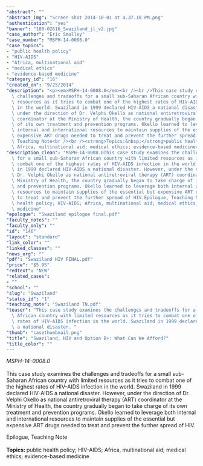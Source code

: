 ```yaml
---
"abstract": ""
"abstract_img": "Screen shot 2014-10-01 at 4.37.18 PM.png"
"authentication": "yes"
"banner": "180-02616_Swaziland_jl_v2.jpg"
"case_author": "Eric Smalley"
"case_number": "MSPH-14-0008.0"
"case_topics":
- "public health policy"
- "HIV-AIDS"
- "Africa, multinational aid"
- "medical ethics"
- "evidence-based medicine"
"category_id": "16"
"created_on": "9/25/2014"
"description": "<p><em>MSPH-14-0008.0</em><br /><br />This case study examines the\
  \ challenges and tradeoffs for a small sub-Saharan African country with limited\
  \ resources as it tries to combat one of the highest rates of HIV-AIDS infection\
  \ in the world. Swaziland in 1999 declared HIV-AIDS a national disaster. However,\
  \ under the direction of Dr. Velphi Okello as national antiretroviral therapy (ART)\
  \ coordinator at the Ministry of Health, the country gradually began to take charge\
  \ of its own treatment and prevention programs. Okello learned to leverage both\
  \ internal and international resources to maintain supplies of the essential but\
  \ expensive ART drugs needed to treat and prevent the further spread of HIV.</p><p>Epilogue,\
  \ Teaching Note<br /><br /><strong>Topics:&nbsp;</strong>public health policy; HIV-AIDS;\
  \ Africa, multinational aid; medical ethics; evidence-based medicine</p>"
"description_clean": "MSPH-14-0008.0This case study examines the challenges and tradeoffs\
  \ for a small sub-Saharan African country with limited resources as it tries to\
  \ combat one of the highest rates of HIV-AIDS infection in the world. Swaziland\
  \ in 1999 declared HIV-AIDS a national disaster. However, under the direction of\
  \ Dr. Velphi Okello as national antiretroviral therapy (ART) coordinator at the\
  \ Ministry of Health, the country gradually began to take charge of its own treatment\
  \ and prevention programs. Okello learned to leverage both internal and international\
  \ resources to maintain supplies of the essential but expensive ART drugs needed\
  \ to treat and prevent the further spread of HIV.Epilogue, Teaching NoteTopics: public\
  \ health policy; HIV-AIDS; Africa, multinational aid; medical ethics; evidence-based\
  \ medicine"
"epologue": "Swaziland epilogue final.pdf"
"faculty_notes": ""
"faculty_only": ""
"id": "146"
"layout": "standard"
"link_color": ""
"linked_classes": ""
"news_org": ""
"pdf": "Swaziland HIV FINAL.pdf"
"price": "$5.95"
"redtext": "NEW"
"related_cases":
- ""
"school": ""
"slug": "Swaziland"
"status_id": "1"
"teaching_note": "Swaziland TN.pdf"
"teaser": "This case study examines the challenges and tradeoffs for a small sub-Saharan\
  \ African country with limited resources as it tries to combat one of the highest\
  \ rates of HIV-AIDS infection in the world. Swaziland in 1999 declared HIV-AIDS\
  \ a national disaster. "
"thumb": "casethumbnail.png"
"title": "Swaziland, HIV and Option B+: What Can We Afford?"
"title_color": ""
---
```

<p><em>MSPH-14-0008.0</em><br /><br />This case study examines the challenges and tradeoffs for a small sub-Saharan African country with limited resources as it tries to combat one of the highest rates of HIV-AIDS infection in the world. Swaziland in 1999 declared HIV-AIDS a national disaster. However, under the direction of Dr. Velphi Okello as national antiretroviral therapy (ART) coordinator at the Ministry of Health, the country gradually began to take charge of its own treatment and prevention programs. Okello learned to leverage both internal and international resources to maintain supplies of the essential but expensive ART drugs needed to treat and prevent the further spread of HIV.</p><p>Epilogue, Teaching Note<br /><br /><strong>Topics:&nbsp;</strong>public health policy; HIV-AIDS; Africa, multinational aid; medical ethics; evidence-based medicine</p>

